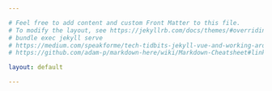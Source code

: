 ```yaml
---

# Feel free to add content and custom Front Matter to this file.
# To modify the layout, see https://jekyllrb.com/docs/themes/#overriding-theme-defaults
# bundle exec jekyll serve
# https://medium.com/speakforme/tech-tidbits-jekyll-vue-and-working-around-the-delimiters-problem-93e69814ec47
# https://github.com/adam-p/markdown-here/wiki/Markdown-Cheatsheet#links

layout: default

---
```

